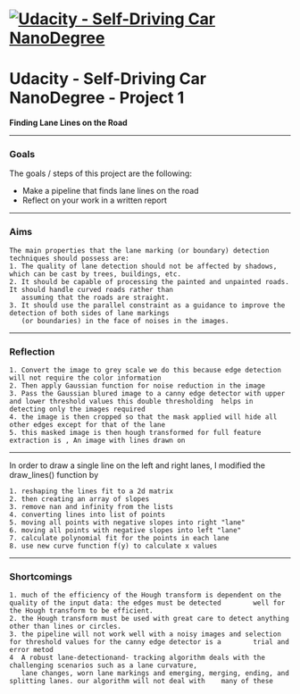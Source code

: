 # [![Udacity - Self-Driving Car NanoDegree](https://s3.amazonaws.com/udacity-sdc/github/sdc-banner-medium-1170_660.png)](http://www.udacity.com/drive)
# Udacity - Self-Driving Car NanoDegree - Project 1 

**Finding Lane Lines on the Road**

[//]: # (Image References)

[image1]: ./examples/grayscale.jpg "Grayscale"

---
### Goals

The goals / steps of this project are the following:
* Make a pipeline that finds lane lines on the road
* Reflect on your work in a written report
----

### Aims 
    The main properties that the lane marking (or boundary) detection techniques should possess are:
    1. The quality of lane detection should not be affected by shadows, which can be cast by trees, buildings, etc.
    2. It should be capable of processing the painted and unpainted roads. It should handle curved roads rather than
       assuming that the roads are straight.
    3. It should use the parallel constraint as a guidance to improve the detection of both sides of lane markings 
       (or boundaries) in the face of noises in the images.
----

### Reflection

    1. Convert the image to grey scale we do this because edge detection will not require the color information 
    2. Then apply Gaussian function for noise reduction in the image 
    3. Pass the Gaussian blured image to a canny edge detector with upper and lower threshold values this double thresholding  helps in detecting only the images required 
    4. the image is then cropped so that the mask applied will hide all other edges except for that of the lane 
    5. this masked image is then hough transformed for full feature extraction is , An image with lines drawn on
    
-----

In order to draw a single line on the left and right lanes, I modified the draw_lines() function by

    1. reshaping the lines fit to a 2d matrix
    2. then creating an array of slopes
    3. remove nan and infinity from the lists
    4. converting lines into list of points
    5. moving all points with negative slopes into right "lane"
    6. moving all points with negative slopes into left "lane"
    7. calculate polynomial fit for the points in each lane
    8. use new curve function f(y) to calculate x values
 -------   
### Shortcomings

    1. much of the efficiency of the Hough transform is dependent on the quality of the input data: the edges must be detected        well for the Hough transform to be efficient. 
    2. the Hough transform must be used with great care to detect anything other than lines or circles.
    3. the pipeline will not work well with a noisy images and selection for threshold values for the canny edge detector is a        trial and error metod
    4  A robust lane-detectionand- tracking algorithm deals with the challenging scenarios such as a lane curvature, 
       lane changes, worn lane markings and emerging, merging, ending, and splitting lanes. our algorithm will not deal with    many of these 
    
